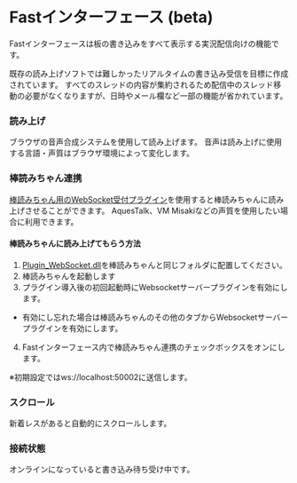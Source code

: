 # Fastインターフェース (beta)

Fastインターフェースは板の書き込みをすべて表示する実況配信向けの機能です。

既存の読み上げソフトでは難しかったリアルタイムの書き込み受信を目標に作成されています。
すべてのスレッドの内容が集約されるため配信中のスレッド移動の必要がなくなりますが、日時やメール欄など一部の機能が省かれています。

### 読み上げ

ブラウザの音声合成システムを使用して読み上げます。
音声は読み上げに使用する言語・声質はブラウザ環境によって変化します。

### 棒読みちゃん連携

[棒読みちゃん用のWebSocket受付プラグイン](https://github.com/xztaityozx/BouyomiChan-WebSocket-Plugin)を使用すると棒読みちゃんに読み上げさせることができます。
AquesTalk、VM Misakiなどの声質を使用したい場合に利用できます。

#### 棒読みちゃんに読み上げてもらう方法
 1. [Plugin_WebSocket.dll](https://github.com/xztaityozx/BouyomiChan-WebSocket-Plugin/raw/master/Plugin_WebSocket.dll)を棒読みちゃんと同じフォルダに配置してください。
 2. 棒読みちゃんを起動します
 3. プラグイン導入後の初回起動時にWebsocketサーバープラグインを有効にします。
  - 有効にし忘れた場合は棒読みちゃんのその他のタブからWebsocketサーバープラグインを有効にします。
 4. Fastインターフェース内で棒読みちゃん連携のチェックボックスをオンにします。
 
※初期設定ではws://localhost:50002に送信します。

### スクロール
新着レスがあると自動的にスクロールします。

### 接続状態
オンラインになっていると書き込み待ち受け中です。
